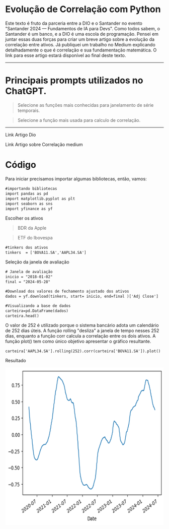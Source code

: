 # Evolução de Correlação com Python

Este texto é fruto da parceria entre a DIO e o Santander no evento "Santander 2024 — Fundamentos de IA para Devs". Como todos sabem, o Santander é um banco, e a DIO é uma escola de programação. Pensei em juntar essas duas forças para criar um breve artigo sobre a evolução da correlação entre ativos. Já publiquei um trabalho no Medium explicando detalhadamente o que é correlação e sua fundamentação matemática. O link para esse artigo estará disponível ao final deste texto.

---

# Principais prompts utilizados no ChatGPT. 

> Selecione as funções mais conhecidas para janelamento de série temporais.

> Selecione a função mais usada para calculo de correlação.

---

Link Artigo Dio

Link Artigo sobre Correlação medium

# Código 

Para iniciar precisamos importar algumas bibliotecas, então, vamos:

```
#importando bibliotecas
import pandas as pd
import matplotlib.pyplot as plt
import seaborn as sns
import yfinance as yf
```

Escolher os ativos
> BDR da Apple

> ETF do Ibovespa
```
#tinkers dos ativos
tinkers  = ['BOVA11.SA','AAPL34.SA']
```

Seleção da janela de avaliação

```
# Janela de avaliação
inicio = "2018-01-02"
final = "2024-05-28"
```

```
#Download dos valores de fechamento ajustado dos ativos
dados = yf.download(tinkers, start= inicio, end=final )['Adj Close']
```

```
#Visualizando a base de dados
carteira=pd.DataFrame(dados)
carteira.head()
```

O valor de 252 é utilizado porque o sistema bancário adota um calendário de 252 dias úteis. A função rolling "desliza" a janela de tempo nesses 252 dias, enquanto a função corr calcula a correlação entre os dois ativos. A função plot() tem como único objetivo apresentar o gráfico resultante.



```
carteira['AAPL34.SA'].rolling(252).corr(carteira['BOVA11.SA']).plot()
```

Resultado


<div align="center">
<img src="https://github.com/andersoncsalles/Evolucao-correlacao/blob/main/imagens/download.png" width="700" height="500">
</div>
